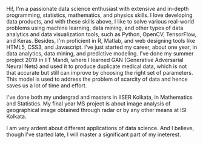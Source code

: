 Hi!, 
I'm a passionate data science enthusiast with extensive and in-depth programming, statistics, mathematics, and physics skills. I love developing data products, and with these skills above, I like to solve various real-world problems using machine learning, data mining, and other types of data analytics and data visualization tools, such as Python, OpenCV, TensorFlow, and Keras. Besides, I'm proficient in R, Matlab, and web designing tools like HTML5, CSS3, and Javascript. I've just started my career, about one year, in data analytics, data mining, and predictive modeling. I've done my summer project 2019 in IIT Mandi, where I learned GAN (Generative Adversarial Neural Nets) and used it to produce duplicate medical data, which is not that accurate but still can improve by choosing the right set of parameters. This model is used to address the problem of scarcity of data and hence saves us a lot of time and effort.

I've done both my undergrad and masters in IISER Kolkata, in Mathematics and Statistics. My final year MS project is about image analysis of geographical image obtained through radar or by any other means at ISI Kolkata.

I am very ardent about different applications of data science. And I believe, though I've started late, I will master a significant part of my ineterest. 
